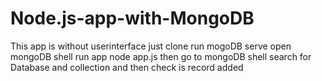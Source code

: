 # Node.js-app-with-MongoDB
This app is without userinterface just clone
run mogoDB serve
open mongoDB shell
run app node app.js
then go to mongoDB shell search for Database and collection and then check is record added
